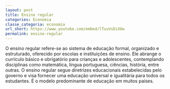 ```yaml
---
layout: post
title: Ensino regular
categories: Economia
classe_categoria: economia
url_short: https://www.youtube.com/embed/lTuuVsDiXUw
permalink: ensino-regular
---
```

O ensino regular refere-se ao sistema de educação formal, organizado e estruturado, oferecido por escolas e instituições de ensino. Ele abrange o currículo básico e obrigatório para crianças e adolescentes, contemplando disciplinas como matemática, língua portuguesa, ciências, história, entre outras. O ensino regular segue diretrizes educacionais estabelecidas pelo governo e visa fornecer uma educação universal e igualitária para todos os estudantes. É o modelo predominante de educação em muitos países.
